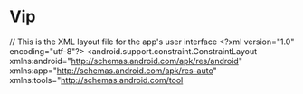 # Vip
// This is the XML layout file for the app's user interface &lt;?xml version="1.0" encoding="utf-8"?> &lt;android.support.constraint.ConstraintLayout xmlns:android="http://schemas.android.com/apk/res/android"     xmlns:app="http://schemas.android.com/apk/res-auto"     xmlns:tools="http://schemas.android.com/tool
